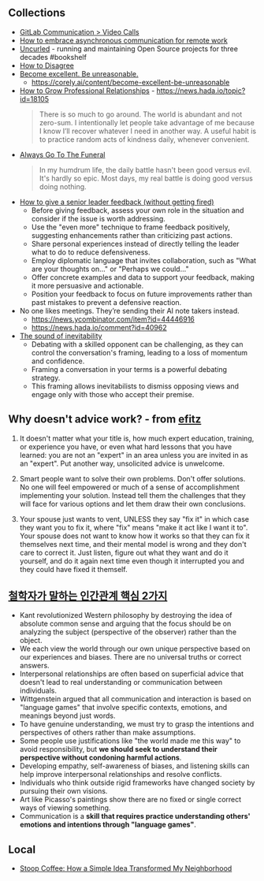 
## Collections

- [GitLab Communication > Video Calls](https://about.gitlab.com/handbook/communication/#video-calls)
- [How to embrace asynchronous communication for remote work](https://about.gitlab.com/company/culture/all-remote/asynchronous/)
- [Uncurled](https://un.curl.dev/) - running and maintaining Open Source projects for three decades #bookshelf
- [How to Disagree](http://www.paulgraham.com/disagree.html)
- [Become excellent. Be unreasonable.](https://www.youtube.com/watch?v=wIRuMJj_igE)
  - https://corely.ai/content/become-excellent-be-unreasonable
- [How to Grow Professional Relationships](https://tej.as/blog/how-to-grow-professional-relationships-tjs-model) - https://news.hada.io/topic?id=18105
  > There is so much to go around. The world is abundant and not zero-sum. I intentionally let people take advantage of me because I know I’ll recover whatever I need in another way.
  > A useful habit is to practice random acts of kindness daily, whenever convenient.
- [Always Go To The Funeral](https://www.npr.org/2005/08/08/4785079/always-go-to-the-funeral)
  > In my humdrum life, the daily battle hasn't been good versus evil. It's hardly so epic. Most days, my real battle is doing good versus doing nothing.
- [How to give a senior leader feedback (without getting fired)](https://newsletter.weskao.com/p/how-to-give-a-senior-leader-feedback-without-getting-fired)
  - Before giving feedback, assess your own role in the situation and consider if the issue is worth addressing.
  - Use the "even more" technique to frame feedback positively, suggesting enhancements rather than criticizing past actions.
  - Share personal experiences instead of directly telling the leader what to do to reduce defensiveness.
  - Employ diplomatic language that invites collaboration, such as "What are your thoughts on..." or "Perhaps we could..."
  - Offer concrete examples and data to support your feedback, making it more persuasive and actionable.
  - Position your feedback to focus on future improvements rather than past mistakes to prevent a defensive reaction.
- No one likes meetings. They’re sending their AI note takers instead.
  - https://news.ycombinator.com/item?id=44446916
  - https://news.hada.io/comment?id=40962
- [The sound of inevitability](https://tomrenner.com/posts/llm-inevitabilism/)
  - Debating with a skilled opponent can be challenging, as they can control the conversation's framing, leading to a loss of momentum and confidence.
  - Framing a conversation in your terms is a powerful debating strategy.
  - This framing allows inevitabilists to dismiss opposing views and engage only with those who accept their premise.

## Why doesn't advice work? - from [efitz](https://news.ycombinator.com/item?id=41113807)

1. It doesn't matter what your title is, how much expert education, training, or experience you have, or even what hard lessons that you have learned: you are not an "expert" in an area unless you are invited in as an "expert". Put another way, unsolicited advice is unwelcome.

2. Smart people want to solve their own problems. Don't offer solutions. No one will feel empowered or much of a sense of accomplishment implementing your solution. Instead tell them the challenges that they will face for various options and let them draw their own conclusions.

3. Your spouse just wants to vent, UNLESS they say "fix it" in which case they want you to fix it, where "fix" means "make it act like I want it to". Your spouse does not want to know how it works so that they can fix it themselves next time, and their mental model is wrong and they don't care to correct it. Just listen, figure out what they want and do it yourself, and do it again next time even though it interrupted you and they could have fixed it themself.

## [철학자가 말하는 인간관계 핵심 2가지](https://www.youtube.com/watch?v=FX3uttXwETc)

- Kant revolutionized Western philosophy by destroying the idea of absolute common sense and arguing that the focus should be on analyzing the subject (perspective of the observer) rather than the object.
- We each view the world through our own unique perspective based on our experiences and biases. There are no universal truths or correct answers.
- Interpersonal relationships are often based on superficial advice that doesn't lead to real understanding or communication between individuals.
- Wittgenstein argued that all communication and interaction is based on "language games" that involve specific contexts, emotions, and meanings beyond just words.
- To have genuine understanding, we must try to grasp the intentions and perspectives of others rather than make assumptions.
- Some people use justifications like "the world made me this way" to avoid responsibility, but **we should seek to understand their perspective without condoning harmful actions**.
- Developing empathy, self-awareness of biases, and listening skills can help improve interpersonal relationships and resolve conflicts.
- Individuals who think outside rigid frameworks have changed society by pursuing their own visions.
- Art like Picasso's paintings show there are no fixed or single correct ways of viewing something.
- Communication is a **skill that requires practice understanding others' emotions and intentions through "language games"**.

## Local

- [Stoop Coffee: How a Simple Idea Transformed My Neighborhood](https://supernuclear.substack.com/p/stoop-coffee-how-a-simple-idea-transformed)
